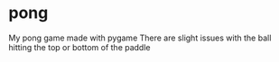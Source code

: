 # pong
My pong game made with pygame
There are slight issues with the ball hitting the top or bottom of the paddle
